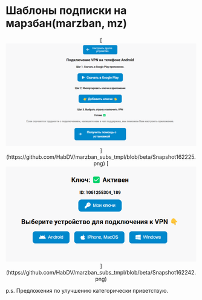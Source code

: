 # Шаблоны подписки на марзбан(marzban, mz)

<p align="center">
  [<img src="https://github.com/HabDV/marzban_subs_tmpl/blob/main/img/Snapshot154919.png" alt="Marzban screenshots" width="600" height="auto">](https://github.com/HabDV/marzban_subs_tmpl/blob/beta/Snapshot162225.png)
  [<img src="https://github.com/HabDV/marzban_subs_tmpl/blob/main/img/Snapshot154850.png?raw=true" alt="Marzban screenshots" width="600" height="auto">](https://github.com/HabDV/marzban_subs_tmpl/blob/beta/Snapshot162242.png)
</p>

  p.s. Предложения по улучшению категорически приветствую.
